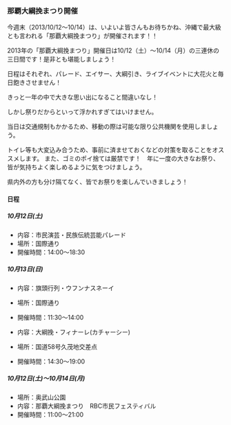 ### 那覇大綱挽まつり開催

今週末（2013/10/12〜10/14）は、いよいよ皆さんもお待ちかね、沖縄で最大級とも言われる「那覇大綱挽まつり」が開催されます！！

2013年の「那覇大綱挽まつり」開催日は10/12（土）～10/14（月）の三連休の三日間です！是非とも堪能しましょう！

日程はそれぞれ、パレード、エイサー、大綱引き、ライブイベントに大花火と毎日飽きさせません！

きっと一年の中で大きな思い出になること間違いなし！

しかし祭りだからといって浮かれすぎてはいけません。

当日は交通規制もかかるため、移動の際は可能な限り公共機関を使用しましょう。

トイレ等も大変込み合うため、事前に済ませておくなどの対策を取ることをオススメします。
また、ゴミのポイ捨ては厳禁です！　年に一度の大きなお祭り、皆が気持ちよく楽しめるように気をつけましょう。

県内外の方も分け隔てなく、皆でお祭りを楽しんでいきましょう！

#### 日程  
  

##### 10月12日(土)  

- 内容：市民演芸・民族伝統芸能パレード
- 場所：国際通り
- 開催時間：14:00～18:30  

##### 10月13日(日)  

- 内容：旗頭行列・ウフンナスネーイ
- 場所：国際通り
- 開催時間：11:30～14:00  

- 内容：大綱挽・フィナーレ(カチャーシー)
- 場所：国道58号久茂地交差点
- 開催時間：14:30～19:00  
##### 10月12日(土)～10月14日(月)  

- 場所：奥武山公園
- 内容：那覇大綱挽まつり　RBC市民フェスティバル
- 開催時間：11:00～21:00
